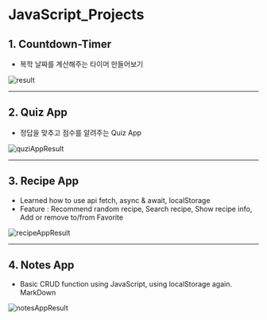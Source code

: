 # JavaScript_Projects

## 1. Countdown-Timer

- 복학 날짜를 계산해주는 타이머 만들어보기


![result](https://user-images.githubusercontent.com/48887925/119262257-882e4180-bc15-11eb-84d2-b64be4a79323.PNG)

---

## 2. Quiz App

- 정답을 맞추고 점수를 알려주는 Quiz App

![quziAppResult](https://user-images.githubusercontent.com/48887925/119331830-c7669c00-bcc2-11eb-9952-862d4c7de1d1.PNG)

---

## 3. Recipe App

- Learned how to use api fetch, async & await, localStorage 
- Feature : Recommend random recipe, Search recipe, Show recipe info, Add or remove to/from Favorite

![recipeAppResult](https://user-images.githubusercontent.com/48887925/119504135-a7a8a400-bda6-11eb-9303-96ff292601e0.PNG)

--- 


## 4. Notes App

- Basic CRUD function using JavaScript, using localStorage again. MarkDown

![notesAppResult](https://user-images.githubusercontent.com/48887925/119669720-3c78d380-be73-11eb-9c59-3b32d7b1aea9.PNG)
